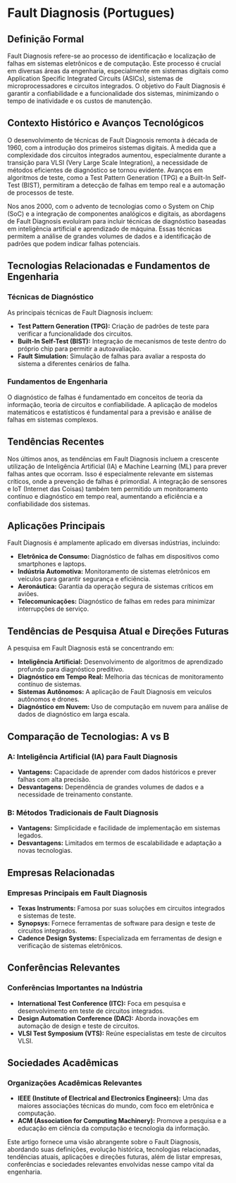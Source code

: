 # Fault Diagnosis (Portugues)

## Definição Formal

Fault Diagnosis refere-se ao processo de identificação e localização de falhas em sistemas eletrônicos e de computação. Este processo é crucial em diversas áreas da engenharia, especialmente em sistemas digitais como Application Specific Integrated Circuits (ASICs), sistemas de microprocessadores e circuitos integrados. O objetivo do Fault Diagnosis é garantir a confiabilidade e a funcionalidade dos sistemas, minimizando o tempo de inatividade e os custos de manutenção.

## Contexto Histórico e Avanços Tecnológicos

O desenvolvimento de técnicas de Fault Diagnosis remonta à década de 1960, com a introdução dos primeiros sistemas digitais. À medida que a complexidade dos circuitos integrados aumentou, especialmente durante a transição para VLSI (Very Large Scale Integration), a necessidade de métodos eficientes de diagnóstico se tornou evidente. Avanços em algoritmos de teste, como a Test Pattern Generation (TPG) e a Built-In Self-Test (BIST), permitiram a detecção de falhas em tempo real e a automação de processos de teste.

Nos anos 2000, com o advento de tecnologias como o System on Chip (SoC) e a integração de componentes analógicos e digitais, as abordagens de Fault Diagnosis evoluíram para incluir técnicas de diagnóstico baseadas em inteligência artificial e aprendizado de máquina. Essas técnicas permitem a análise de grandes volumes de dados e a identificação de padrões que podem indicar falhas potenciais.

## Tecnologias Relacionadas e Fundamentos de Engenharia

### Técnicas de Diagnóstico

As principais técnicas de Fault Diagnosis incluem:

- **Test Pattern Generation (TPG):** Criação de padrões de teste para verificar a funcionalidade dos circuitos.
- **Built-In Self-Test (BIST):** Integração de mecanismos de teste dentro do próprio chip para permitir a autoavaliação.
- **Fault Simulation:** Simulação de falhas para avaliar a resposta do sistema a diferentes cenários de falha.

### Fundamentos de Engenharia

O diagnóstico de falhas é fundamentado em conceitos de teoria da informação, teoria de circuitos e confiabilidade. A aplicação de modelos matemáticos e estatísticos é fundamental para a previsão e análise de falhas em sistemas complexos.

## Tendências Recentes

Nos últimos anos, as tendências em Fault Diagnosis incluem a crescente utilização de Inteligência Artificial (IA) e Machine Learning (ML) para prever falhas antes que ocorram. Isso é especialmente relevante em sistemas críticos, onde a prevenção de falhas é primordial. A integração de sensores e IoT (Internet das Coisas) também tem permitido um monitoramento contínuo e diagnóstico em tempo real, aumentando a eficiência e a confiabilidade dos sistemas.

## Aplicações Principais

Fault Diagnosis é amplamente aplicado em diversas indústrias, incluindo:

- **Eletrônica de Consumo:** Diagnóstico de falhas em dispositivos como smartphones e laptops.
- **Indústria Automotiva:** Monitoramento de sistemas eletrônicos em veículos para garantir segurança e eficiência.
- **Aeronáutica:** Garantia da operação segura de sistemas críticos em aviões.
- **Telecomunicações:** Diagnóstico de falhas em redes para minimizar interrupções de serviço.

## Tendências de Pesquisa Atual e Direções Futuras

A pesquisa em Fault Diagnosis está se concentrando em:

- **Inteligência Artificial:** Desenvolvimento de algoritmos de aprendizado profundo para diagnóstico preditivo.
- **Diagnóstico em Tempo Real:** Melhoria das técnicas de monitoramento contínuo de sistemas.
- **Sistemas Autônomos:** A aplicação de Fault Diagnosis em veículos autônomos e drones.
- **Diagnóstico em Nuvem:** Uso de computação em nuvem para análise de dados de diagnóstico em larga escala.

## Comparação de Tecnologias: A vs B

### A: Inteligência Artificial (IA) para Fault Diagnosis
- **Vantagens:** Capacidade de aprender com dados históricos e prever falhas com alta precisão.
- **Desvantagens:** Dependência de grandes volumes de dados e a necessidade de treinamento constante.

### B: Métodos Tradicionais de Fault Diagnosis
- **Vantagens:** Simplicidade e facilidade de implementação em sistemas legados.
- **Desvantagens:** Limitados em termos de escalabilidade e adaptação a novas tecnologias.

## Empresas Relacionadas

### Empresas Principais em Fault Diagnosis
- **Texas Instruments:** Famosa por suas soluções em circuitos integrados e sistemas de teste.
- **Synopsys:** Fornece ferramentas de software para design e teste de circuitos integrados.
- **Cadence Design Systems:** Especializada em ferramentas de design e verificação de sistemas eletrônicos.

## Conferências Relevantes

### Conferências Importantes na Indústria
- **International Test Conference (ITC):** Foca em pesquisa e desenvolvimento em teste de circuitos integrados.
- **Design Automation Conference (DAC):** Aborda inovações em automação de design e teste de circuitos.
- **VLSI Test Symposium (VTS):** Reúne especialistas em teste de circuitos VLSI.

## Sociedades Acadêmicas

### Organizações Acadêmicas Relevantes
- **IEEE (Institute of Electrical and Electronics Engineers):** Uma das maiores associações técnicas do mundo, com foco em eletrônica e computação.
- **ACM (Association for Computing Machinery):** Promove a pesquisa e a educação em ciência da computação e tecnologia da informação.

Este artigo fornece uma visão abrangente sobre o Fault Diagnosis, abordando suas definições, evolução histórica, tecnologias relacionadas, tendências atuais, aplicações e direções futuras, além de listar empresas, conferências e sociedades relevantes envolvidas nesse campo vital da engenharia.